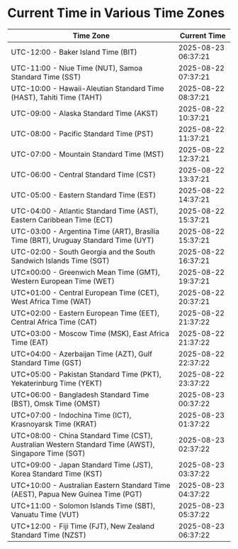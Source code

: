 # Current Time in Various Time Zones

| Time Zone | Current Time |
|-----------|--------------|
| UTC-12:00 - Baker Island Time (BIT) | 2025-08-23 06:37:21 |
| UTC-11:00 - Niue Time (NUT), Samoa Standard Time (SST) | 2025-08-22 07:37:21 |
| UTC-10:00 - Hawaii-Aleutian Standard Time (HAST), Tahiti Time (TAHT) | 2025-08-22 08:37:21 |
| UTC-09:00 - Alaska Standard Time (AKST) | 2025-08-22 10:37:21 |
| UTC-08:00 - Pacific Standard Time (PST) | 2025-08-22 11:37:21 |
| UTC-07:00 - Mountain Standard Time (MST) | 2025-08-22 12:37:21 |
| UTC-06:00 - Central Standard Time (CST) | 2025-08-22 13:37:21 |
| UTC-05:00 - Eastern Standard Time (EST) | 2025-08-22 14:37:21 |
| UTC-04:00 - Atlantic Standard Time (AST), Eastern Caribbean Time (ECT) | 2025-08-22 15:37:21 |
| UTC-03:00 - Argentina Time (ART), Brasília Time (BRT), Uruguay Standard Time (UYT) | 2025-08-22 15:37:21 |
| UTC-02:00 - South Georgia and the South Sandwich Islands Time (SGT) | 2025-08-22 16:37:21 |
| UTC±00:00 - Greenwich Mean Time (GMT), Western European Time (WET) | 2025-08-22 19:37:21 |
| UTC+01:00 - Central European Time (CET), West Africa Time (WAT) | 2025-08-22 20:37:21 |
| UTC+02:00 - Eastern European Time (EET), Central Africa Time (CAT) | 2025-08-22 21:37:22 |
| UTC+03:00 - Moscow Time (MSK), East Africa Time (EAT) | 2025-08-22 21:37:22 |
| UTC+04:00 - Azerbaijan Time (AZT), Gulf Standard Time (GST) | 2025-08-22 22:37:22 |
| UTC+05:00 - Pakistan Standard Time (PKT), Yekaterinburg Time (YEKT) | 2025-08-22 23:37:22 |
| UTC+06:00 - Bangladesh Standard Time (BST), Omsk Time (OMST) | 2025-08-23 00:37:22 |
| UTC+07:00 - Indochina Time (ICT), Krasnoyarsk Time (KRAT) | 2025-08-23 01:37:22 |
| UTC+08:00 - China Standard Time (CST), Australian Western Standard Time (AWST), Singapore Time (SGT) | 2025-08-23 02:37:22 |
| UTC+09:00 - Japan Standard Time (JST), Korea Standard Time (KST) | 2025-08-23 03:37:22 |
| UTC+10:00 - Australian Eastern Standard Time (AEST), Papua New Guinea Time (PGT) | 2025-08-23 04:37:22 |
| UTC+11:00 - Solomon Islands Time (SBT), Vanuatu Time (VUT) | 2025-08-23 05:37:22 |
| UTC+12:00 - Fiji Time (FJT), New Zealand Standard Time (NZST) | 2025-08-23 06:37:22 |
